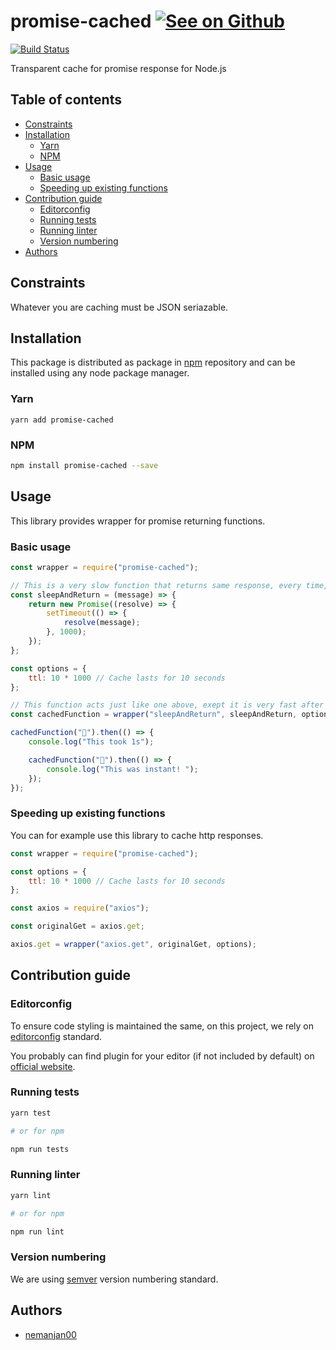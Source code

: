 # promise-cached [![See on Github](https://github.com/themes/tactile/images/octocat-icon.png)](https://github.com/nemanjan00/promise-cached#promise-cached-)

[![Build Status](https://travis-ci.org/nemanjan00/promise-cached.svg?branch=master)](https://travis-ci.org/nemanjan00/promise-cached)

Transparent cache for promise response for Node.js

## Table of contents

<!-- vim-markdown-toc GFM -->

* [Constraints](#constraints)
* [Installation](#installation)
	* [Yarn](#yarn)
	* [NPM](#npm)
* [Usage](#usage)
	* [Basic usage](#basic-usage)
	* [Speeding up existing functions](#speeding-up-existing-functions)
* [Contribution guide](#contribution-guide)
	* [Editorconfig](#editorconfig)
	* [Running tests](#running-tests)
	* [Running linter](#running-linter)
	* [Version numbering](#version-numbering)
* [Authors](#authors)

<!-- vim-markdown-toc -->

## Constraints

Whatever you are caching must be JSON seriazable.

## Installation

This package is distributed as package in [npm](https://www.npmjs.com/) repository and can be installed using any node package manager. 

### Yarn

```
yarn add promise-cached
```

### NPM

```bash
npm install promise-cached --save
```

## Usage

This library provides wrapper for promise returning functions.

### Basic usage

```javascript
const wrapper = require("promise-cached");

// This is a very slow function that returns same response, every time, for same params
const sleepAndReturn = (message) => {
	return new Promise((resolve) => {
		setTimeout(() => {
			resolve(message);
		}, 1000);
	});
};

const options = {
	ttl: 10 * 1000 // Cache lasts for 10 seconds
};

// This function acts just like one above, exept it is very fast after the first time
const cachedFunction = wrapper("sleepAndReturn", sleepAndReturn, options);

cachedFunction("💪").then(() => {
	console.log("This took 1s");

	cachedFunction("💪").then(() => {
		console.log("This was instant! ");
	});
});
```

### Speeding up existing functions

You can for example use this library to cache http responses.

```javascript
const wrapper = require("promise-cached");

const options = {
	ttl: 10 * 1000 // Cache lasts for 10 seconds
};

const axios = require("axios");

const originalGet = axios.get;

axios.get = wrapper("axios.get", originalGet, options);
```

## Contribution guide

### Editorconfig

To ensure code styling is maintained the same, on this project, we rely on [editorconfig](https://editorconfig.org/) standard.

You probably can find plugin for your editor (if not included by default) on [official website](https://editorconfig.org/). 

### Running tests

``` bash
yarn test

# or for npm

npm run tests
```

### Running linter

```bash
yarn lint

# or for npm

npm run lint
```

### Version numbering

We are using [semver](https://semver.org/) version numbering standard. 

## Authors

* [nemanjan00](https://github.com/nemanjan00)

